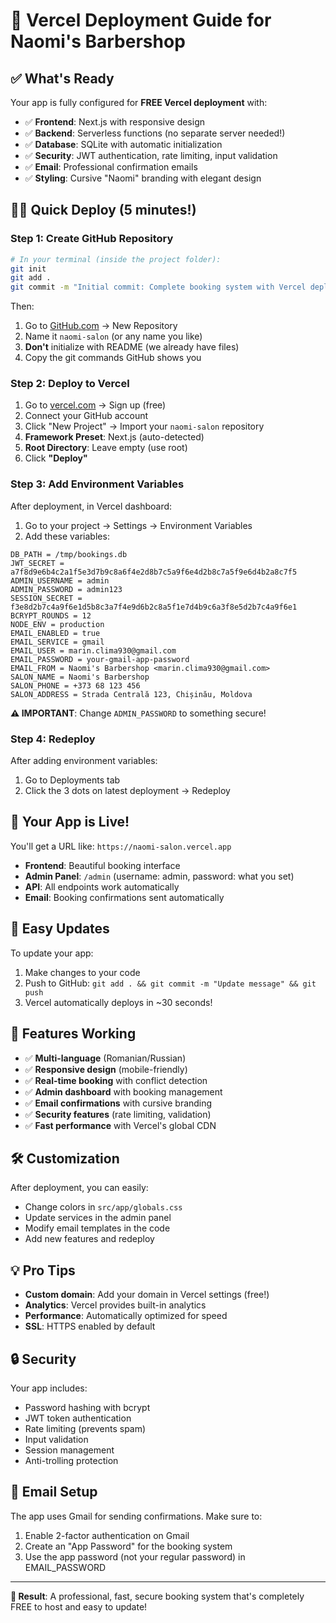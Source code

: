 # 🚀 Vercel Deployment Guide for Naomi's Barbershop

## ✅ What's Ready

Your app is fully configured for **FREE Vercel deployment** with:
- ✅ **Frontend**: Next.js with responsive design
- ✅ **Backend**: Serverless functions (no separate server needed!)
- ✅ **Database**: SQLite with automatic initialization
- ✅ **Security**: JWT authentication, rate limiting, input validation
- ✅ **Email**: Professional confirmation emails
- ✅ **Styling**: Cursive "Naomi" branding with elegant design

## 🏃‍♂️ Quick Deploy (5 minutes!)

### Step 1: Create GitHub Repository
```bash
# In your terminal (inside the project folder):
git init
git add .
git commit -m "Initial commit: Complete booking system with Vercel deployment"
```

Then:
1. Go to [GitHub.com](https://github.com) → New Repository
2. Name it `naomi-salon` (or any name you like)
3. **Don't** initialize with README (we already have files)
4. Copy the git commands GitHub shows you

### Step 2: Deploy to Vercel
1. Go to [vercel.com](https://vercel.com) → Sign up (free)
2. Connect your GitHub account
3. Click "New Project" → Import your `naomi-salon` repository
4. **Framework Preset**: Next.js (auto-detected)
5. **Root Directory**: Leave empty (use root)
6. Click **"Deploy"**

### Step 3: Add Environment Variables
After deployment, in Vercel dashboard:

1. Go to your project → Settings → Environment Variables
2. Add these variables:

```
DB_PATH = /tmp/bookings.db
JWT_SECRET = a7f8d9e6b4c2a1f5e3d7b9c8a6f4e2d8b7c5a9f6e4d2b8c7a5f9e6d4b2a8c7f5
ADMIN_USERNAME = admin
ADMIN_PASSWORD = admin123
SESSION_SECRET = f3e8d2b7c4a9f6e1d5b8c3a7f4e9d6b2c8a5f1e7d4b9c6a3f8e5d2b7c4a9f6e1
BCRYPT_ROUNDS = 12
NODE_ENV = production
EMAIL_ENABLED = true
EMAIL_SERVICE = gmail
EMAIL_USER = marin.clima930@gmail.com
EMAIL_PASSWORD = your-gmail-app-password
EMAIL_FROM = Naomi's Barbershop <marin.clima930@gmail.com>
SALON_NAME = Naomi's Barbershop
SALON_PHONE = +373 68 123 456
SALON_ADDRESS = Strada Centrală 123, Chișinău, Moldova
```

**⚠️ IMPORTANT**: Change `ADMIN_PASSWORD` to something secure!

### Step 4: Redeploy
After adding environment variables:
1. Go to Deployments tab
2. Click the 3 dots on latest deployment → Redeploy

## 🎉 Your App is Live!

You'll get a URL like: `https://naomi-salon.vercel.app`

- **Frontend**: Beautiful booking interface
- **Admin Panel**: `/admin` (username: admin, password: what you set)
- **API**: All endpoints work automatically
- **Email**: Booking confirmations sent automatically

## 🔄 Easy Updates

To update your app:
1. Make changes to your code
2. Push to GitHub: `git add . && git commit -m "Update message" && git push`
3. Vercel automatically deploys in ~30 seconds!

## 📱 Features Working

- ✅ **Multi-language** (Romanian/Russian)
- ✅ **Responsive design** (mobile-friendly)
- ✅ **Real-time booking** with conflict detection
- ✅ **Admin dashboard** with booking management
- ✅ **Email confirmations** with cursive branding
- ✅ **Security features** (rate limiting, validation)
- ✅ **Fast performance** with Vercel's global CDN

## 🛠️ Customization

After deployment, you can easily:
- Change colors in `src/app/globals.css`
- Update services in the admin panel
- Modify email templates in the code
- Add new features and redeploy

## 💡 Pro Tips

- **Custom domain**: Add your domain in Vercel settings (free!)
- **Analytics**: Vercel provides built-in analytics
- **Performance**: Automatically optimized for speed
- **SSL**: HTTPS enabled by default

## 🔒 Security

Your app includes:
- Password hashing with bcrypt
- JWT token authentication
- Rate limiting (prevents spam)
- Input validation
- Session management
- Anti-trolling protection

## 📧 Email Setup

The app uses Gmail for sending confirmations. Make sure to:
1. Enable 2-factor authentication on Gmail
2. Create an "App Password" for the booking system
3. Use the app password (not your regular password) in EMAIL_PASSWORD

---

**🎯 Result**: A professional, fast, secure booking system that's completely FREE to host and easy to update!